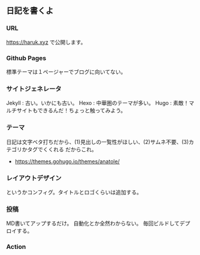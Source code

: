 ## 日記を書くよ

### URL
https://haruk.xyz で公開します。

### Github Pages
標準テーマは１ページャーでブログに向いてない。

### サイトジェネレータ
Jekyll : 古い。いかにも古い。
Hexo : 中華圏のテーマが多い。
Hugo : 素敵！マルチサイトもできるんだ！ちょっと触ってみよう。

### テーマ
日記は文字ベタ打ちだから、(1)見出しの一覧性がほしい、(2)サムネ不要、(3)カテゴリかタグでくくれる
だからこれ。
- https://themes.gohugo.io/themes/anatole/

### レイアウトデザイン

というかコンフィグ。タイトルとロゴくらいは追加する。

### 投稿

MD書いてアップするだけ。
自動化とか全然わからない。
毎回ビルドしてデプロイする。

### Action

